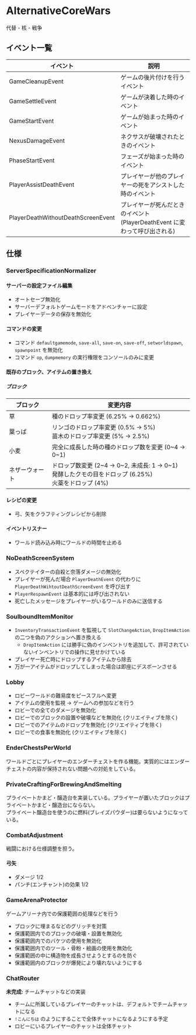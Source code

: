 # AlternativeCoreWars
代替 - 核 - 戦争

## イベント一覧
| イベント                               | 説明                                                  |
|------------------------------------|-----------------------------------------------------|
| GameCleanupEvent                   | ゲームの後片付けを行うイベント                                     |
| GameSettleEvent                    | ゲームが決着した時のイベント                                      |
| GameStartEvent                     | ゲームが始まった時のイベント                                      |
| NexusDamageEvent                   | ネクサスが破壊されたときのイベント                                   |
| PhaseStartEvent                    | フェーズが始まった時のイベント                                     |
| PlayerAssistDeathEvent             | プレイヤーが他のプレイヤーの死をアシストした時のイベント                        |
| PlayerDeathWithoutDeathScreenEvent | プレイヤーが死んだときのイベント<br/>(PlayerDeathEvent に変わって呼び出される) |

## 仕様
### ServerSpecificationNormalizer
#### サーバーの設定ファイル編集
- オートセーブ無効化
- サーバーデフォルトゲームモードをアドベンチャーに設定
- プレイヤーデータの保存を無効化
#### コマンドの変更
- コマンド `defaultgamemode`, `save-all`, `save-on`, `save-off`, `setworldspawn`, `spawnpoint` を無効化
- コマンド `op`, `dumpmemory` の実行権限をコンソールのみに変更
#### 既存のブロック、アイテムの置き換え
##### ブロック
| ブロック    | 変更内容                                                                            |
|---------|---------------------------------------------------------------------------------|
| 草       | 種のドロップ率変更 (6.25% → 0.662%)                                                      |
| 葉っぱ     | リンゴのドロップ率変更 (0.5% → 5%)<br/>苗木のドロップ率変更 (5% → 2.5%)                              |
| 小麦      | 完全に成長した時の種のドロップ数を変更 (0\~4 → 0\~1)                                               |
| ネザーウォート | ドロップ数変更 (2\~4 → 0\~2, 未成長: 1 → 0\~1)<br/>発酵したクモの目をドロップ (6.25%)<br/>火薬をドロップ (4%) |
#### レシピの変更
- 弓、矢をクラフティングレシピから削除
#### イベントリスナー
- ワールド読み込み時にワールドの時間を止める

### NoDeathScreenSystem
- スペクテイターの自殺と奈落ダメージの無効化
- プレイヤーが死んだ場合 `PlayerDeathEvent` の代わりに `PlayerDeathWihtoutDeathScreenEvent` を呼び出す
- `PlayerRespawnEvent` は基本的には呼び出されない
- 死亡したメッセージをプレイヤーがいるワールドのみに送信する

### SoulboundItemMonitor
- `InventoryTransactionEvent` を監視して `SlotChangeAction`, `DropItemAction` の二つを偽のアクションへ置き換える
  - `DropItemAction` には勝手に偽のインベントリを追加して、許可されていないインベントリでの操作に見せかけている
- プレイヤー死亡時にドロップするアイテムから除去
- 万が一アイテムがドロップしてしまった場合は即座にデスポーンさせる

### Lobby
- ロビーワールドの難易度をピースフルへ変更
- アイテムの使用を監視 → ゲームへの参加などを行う
- ロビーでの全てのダメージを無効化
- ロビーでのブロックの設置や破壊などを無効化 (クリエイティブを除く)
- ロビーでのアイテムのドロップを無効化 (クリエイティブを除く)
- ロビーでの食事を無効化 (クリエイティブを除く)

### EnderChestsPerWorld
ワールドごとにプレイヤーのエンダーチェストを作る機能。実質的にはエンダーチェストの内容が保持されない問題への対処をしている。

### PrivateCraftingForBrewingAndSmelting
プライベートかまど・醸造台を実装している。プライヤーが置いたブロックはプライベートかまど・醸造台にならない。  
プライベート醸造台を使うのに燃料(ブレイズパウダー)は要らないようになっている。

### CombatAdjustment
戦闘における仕様調整を担う。
#### 弓矢
- ダメージ 1/2
- パンチ(エンチャント)の効果 1/2

### GameArenaProtector
ゲームアリーナ内での保護範囲の処理などを行う
- ブロックに埋まるなどのグリッチを対策
- 保護範囲内でのブロックの破壊・設置を無効化
- 保護範囲内でのバケツの使用を無効化
- 保護範囲内でのツール・骨粉・絵画の使用を無効化
- 保護範囲の中に構造物を成長させようとするのを防ぐ
- 保護範囲内のブロックが爆発により壊れないようにする

### ChatRouter
**未完成:** チームチャットなどの実装
- チームに所属しているプレイヤーのチャットは、デフォルトでチームチャットになる
- `!こんにちは` のようにすることで全体チャットになるようにする予定
- ロビーにいるプレイヤーのチャットは全体チャット
